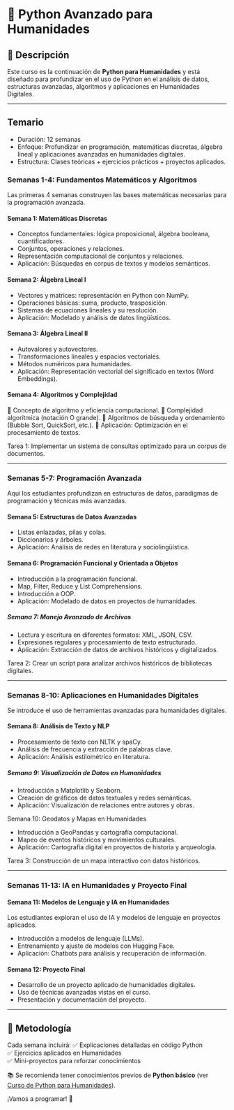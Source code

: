 # 📌 Python Avanzado para Humanidades

## 📖 Descripción
Este curso es la continuación de **Python para Humanidades** y está diseñado para profundizar en el uso de Python en el análisis de datos, estructuras avanzadas, algoritmos y aplicaciones en Humanidades Digitales.  

---

## Temario

- Duración: 12 semanas
- Enfoque: Profundizar en programación, matemáticas discretas, álgebra lineal y aplicaciones avanzadas en humanidades digitales.
- Estructura: Clases teóricas + ejercicios prácticos + proyectos aplicados.

### Semanas 1-4: Fundamentos Matemáticos y Algoritmos
Las primeras 4 semanas construyen las bases matemáticas necesarias para la programación avanzada.

#### Semana 1: Matemáticas Discretas

- Conceptos fundamentales: lógica proposicional, álgebra booleana, cuantificadores.
- Conjuntos, operaciones y relaciones.
- Representación computacional de conjuntos y relaciones.
- Aplicación: Búsquedas en corpus de textos y modelos semánticos.

#### Semana 2: Álgebra Lineal I

- Vectores y matrices: representación en Python con NumPy.
- Operaciones básicas: suma, producto, trasposición.
- Sistemas de ecuaciones lineales y su resolución.
- Aplicación: Modelado y análisis de datos lingüísticos.

#### Semana 3: Álgebra Lineal II

- Autovalores y autovectores.
- Transformaciones lineales y espacios vectoriales.
- Métodos numéricos para humanidades.
- Aplicación: Representación vectorial del significado en textos (Word Embeddings).

#### Semana 4: Algoritmos y Complejidad

🔹 Concepto de algoritmo y eficiencia computacional.
🔹 Complejidad algorítmica (notación O grande).
🔹 Algoritmos de búsqueda y ordenamiento (Bubble Sort, QuickSort, etc.).
🔹 Aplicación: Optimización en el procesamiento de textos.

Tarea 1: Implementar un sistema de consultas optimizado para un corpus de documentos.

---

### Semanas 5-7: Programación Avanzada
Aquí los estudiantes profundizan en estructuras de datos, paradigmas de programación y técnicas más avanzadas.

#### Semana 5: Estructuras de Datos Avanzadas

- Listas enlazadas, pilas y colas.
- Diccionarios y árboles.
- Aplicación: Análisis de redes en literatura y sociolingüística.

#### Semana 6: Programación Funcional y Orientada a Objetos

- Introducción a la programación funcional.
- Map, Filter, Reduce y List Comprehensions.
- Introducción a OOP.
- Aplicación: Modelado de datos en proyectos de humanidades.

##### Semana 7: Manejo Avanzado de Archivos

- Lectura y escritura en diferentes formatos: XML, JSON, CSV.
- Expresiones regulares y procesamiento de texto estructurado.
- Aplicación: Extracción de datos de archivos históricos y digitalizados.

Tarea 2: Crear un script para analizar archivos históricos de bibliotecas digitales.

---

### Semanas 8-10: Aplicaciones en Humanidades Digitales
Se introduce el uso de herramientas avanzadas para humanidades digitales.

#### Semana 8: Análisis de Texto y NLP

- Procesamiento de texto con NLTK y spaCy.
- Análisis de frecuencia y extracción de palabras clave.
- Aplicación: Análisis estilométrico en literatura.

##### Semana 9: Visualización de Datos en Humanidades

- Introducción a Matplotlib y Seaborn.
- Creación de gráficos de datos textuales y redes semánticas.
- Aplicación: Visualización de relaciones entre autores y obras.

Semana 10: Geodatos y Mapas en Humanidades

- Introducción a GeoPandas y cartografía computacional.
- Mapeo de eventos históricos y movimientos culturales.
- Aplicación: Cartografía digital en proyectos de historia y arqueología.

Tarea 3: Construcción de un mapa interactivo con datos históricos.

---

### Semanas 11-13: IA en Humanidades y Proyecto Final

#### Semana 11: Modelos de Lenguaje y IA en Humanidades

Los estudiantes exploran el uso de IA y modelos de lenguaje en proyectos aplicados.

- Introducción a modelos de lenguaje (LLMs).
- Entrenamiento y ajuste de modelos con Hugging Face.
- Aplicación: Chatbots para análisis y recuperación de información.

#### Semana 12: Proyecto Final

- Desarrollo de un proyecto aplicado de humanidades digitales.
- Uso de técnicas avanzadas vistas en el curso.
- Presentación y documentación del proyecto.

---

## 📌 Metodología
Cada semana incluirá:
✅ Explicaciones detalladas en código Python  
✅ Ejercicios aplicados en Humanidades  
✅ Mini-proyectos para reforzar conocimientos  

📚 Se recomienda tener conocimientos previos de **Python básico** (ver [Curso de Python para Humanidades](https://github.com/javiervzpucp/python_humanidades)).  

¡Vamos a programar! 🚀
